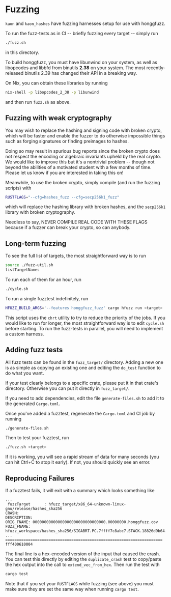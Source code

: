 # Fuzzing

`kaon` and `kaon_hashes` have fuzzing harnesses setup for use with
honggfuzz.

To run the fuzz-tests as in CI -- briefly fuzzing every target -- simply
run

```bash
./fuzz.sh
```

in this directory.

To build honggfuzz, you must have libunwind on your system, as well as
libopcodes and libbfd from binutils **2.38** on your system. The most
recently-released binutils 2.39 has changed their API in a breaking way.

On Nix, you can obtain these libraries by running

```bash
nix-shell -p libopcodes_2_38 -p libunwind
```

and then run `fuzz.sh` as above.

## Fuzzing with weak cryptography

You may wish to replace the hashing and signing code with broken crypto,
which will be faster and enable the fuzzer to do otherwise impossible
things such as forging signatures or finding preimages to hashes.

Doing so may result in spurious bug reports since the broken crypto does
not respect the encoding or algebraic invariants upheld by the real crypto. We
would like to improve this but it's a nontrivial problem -- though not
beyond the abilities of a motivated student with a few months of time.
Please let us know if you are interested in taking this on!

Meanwhile, to use the broken crypto, simply compile (and run the fuzzing
scripts) with

```bash
RUSTFLAGS="--cfg=hashes_fuzz --cfg=secp256k1_fuzz"
```

which will replace the hashing library with broken hashes, and the
`secp256k1` library with broken cryptography.

Needless to say, NEVER COMPILE REAL CODE WITH THESE FLAGS because if a
fuzzer can break your crypto, so can anybody.

## Long-term fuzzing

To see the full list of targets, the most straightforward way is to run

```bash
source ./fuzz-util.sh
listTargetNames
```

To run each of them for an hour, run

```bash
./cycle.sh
```

To run a single fuzztest indefinitely, run

```bash
HFUZZ_BUILD_ARGS='--features honggfuzz_fuzz' cargo hfuzz run <target>
```

This script uses the `chrt` utility to try to reduce the priority of the
jobs. If you would like to run for longer, the most straightforward way
is to edit `cycle.sh` before starting. To run the fuzz-tests in parallel,
you will need to implement a custom harness.

## Adding fuzz tests

All fuzz tests can be found in the `fuzz_target/` directory. Adding a new
one is as simple as copying an existing one and editing the `do_test`
function to do what you want.

If your test clearly belongs to a specific crate, please put it in that
crate's directory. Otherwise you can put it directly in `fuzz_target/`.

If you need to add dependencies, edit the file `generate-files.sh` to add
it to the generated `Cargo.toml`.

Once you've added a fuzztest, regenerate the `Cargo.toml` and CI job by
running

```bash
./generate-files.sh
```

Then to test your fuzztest, run

```bash
./fuzz.sh <target>
```

If it is working, you will see a rapid stream of data for many seconds
(you can hit Ctrl+C to stop it early). If not, you should quickly see
an error.

## Reproducing Failures

If a fuzztest fails, it will exit with a summary which looks something like

```text
...
 fuzzTarget      : hfuzz_target/x86_64-unknown-linux-gnu/release/hashes_sha256 
CRASH:
DESCRIPTION: 
ORIG_FNAME: 00000000000000000000000000000000.00000000.honggfuzz.cov
FUZZ_FNAME: hfuzz_workspace/hashes_sha256/SIGABRT.PC.7ffff7c8abc7.STACK.18826d9b64.CODE.-6.ADDR.0.INSTR.mov____%eax,%ebp.fuzz
...
=====================================================================
fff400610004
```

The final line is a hex-encoded version of the input that caused the crash. You
can test this directly by editing the `duplicate_crash` test to copy/paste the
hex output into the call to `extend_vec_from_hex`. Then run the test with

```bash
cargo test
```

Note that if you set your `RUSTFLAGS` while fuzzing (see above) you must make
sure they are set the same way when running `cargo test`.
